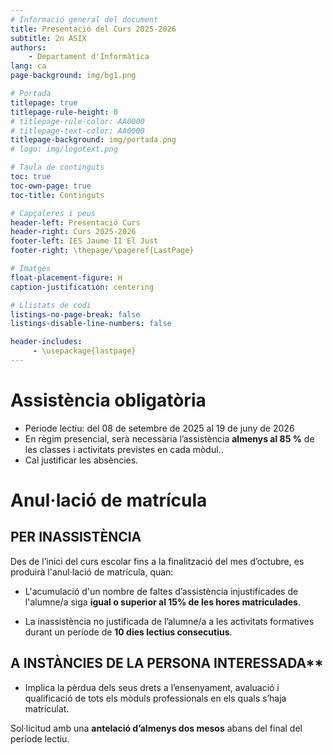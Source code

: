 ```yaml
---
# Informació general del document
title: Presentació del Curs 2025-2026
subtitle: 2n ASIX
authors: 
    - Departament d'Informàtica
lang: ca
page-background: img/bg1.png

# Portada
titlepage: true
titlepage-rule-height: 0
# titlepage-rule-color: AA0000
# titlepage-text-color: AA0000
titlepage-background: img/portada.png
# logo: img/logotext.png

# Taula de continguts
toc: true
toc-own-page: true
toc-title: Continguts

# Capçaleres i peus
header-left: Presentació Curs
header-right: Curs 2025-2026
footer-left: IES Jaume II El Just
footer-right: \thepage/\pageref{LastPage}

# Imatges
float-placement-figure: H
caption-justification: centering

# Llistats de codi
listings-no-page-break: false
listings-disable-line-numbers: false

header-includes:
     - \usepackage{lastpage}
---
```


# Assistència obligatòria

* Periode lectiu: del 08 de setembre de 2025 al 19 de juny de 2026
* En règim presencial, serà necessària l’assistència **almenys al 85 %** de les classes i activitats previstes en cada mòdul..
* Cal justificar les absències.

# Anul·lació de matrícula 

## PER INASSISTÈNCIA

Des de l’inici del curs escolar fins a la finalització del mes d’octubre, es produirà l'anul·lació de matrícula, quan:

*  L'acumulació d'un nombre de faltes d’assistència injustificades de l'alumne/a siga **igual o superior al 15% de les hores matriculades**.
    
* La inassistència no justificada de l’alumne/a a les activitats formatives durant un període de **10 dies lectius consecutius**.


## A INSTÀNCIES DE LA PERSONA INTERESSADA**

* Implica la pèrdua dels seus drets a l’ensenyament, avaluació i qualificació de tots els mòduls professionals en els quals s’haja matriculat.

Sol·licitud amb una **antelació d’almenys dos mesos** abans del final del període lectiu.